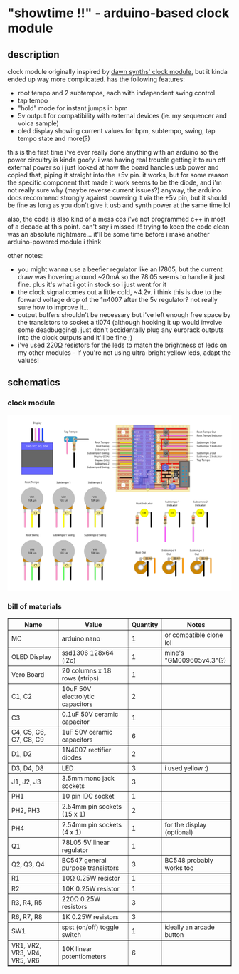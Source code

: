 # "showtime !!" - arduino-based clock module

## description

clock module originally inspired by [dawn synths' clock module](https://www.youtube.com/watch?v=3HPdFuuat7c), but it kinda ended up way more complicated. has the following features:

- root tempo and 2 subtempos, each with independent swing control
- tap tempo
- "hold" mode for instant jumps in bpm
- 5v output for compatibility with external devices (ie. my sequencer and volca sample)
- oled display showing current values for bpm, subtempo, swing, tap tempo state and more(?)

this is the first time i've ever really done anything with an arduino so the power circuitry is kinda goofy. i was having real trouble getting it to run off external power so i just looked at how the board handles usb power and copied that, piping it straight into the +5v pin. it works, but for some reason the specific component that made it work seems to be the diode, and i'm not really sure why (maybe reverse current issues?) anyway, the arduino docs recommend strongly against powering it via the +5v pin, but it should be fine as long as you don't give it usb and synth power at the same time lol

also, the code is also kind of a mess cos i've not programmed c++ in most of a decade at this point. can't say i missed it! trying to keep the code clean was an absolute nightmare... it'll be some time before i make another arduino-powered module i think

other notes:

- you might wanna use a beefier regulator like an l7805, but the current draw was hovering around ~20mA so the 78l05 seems to handle it just fine. plus it's what i got in stock so i just went for it
- the clock signal comes out a little cold, ~4.2v. i think this is due to the forward voltage drop of the 1n4007 after the 5v regulator? not really sure how to improve it...
- output buffers shouldn't be necessary but i've left enough free space by the transistors to socket a tl074 (although hooking it up would involve some deadbugging). just don't accidentally plug any eurorack outputs into the clock outputs and it'll be fine ;)
- i've used 220Ω resistors for the leds to match the brightness of leds on my other modules - if you're not using ultra-bright yellow leds, adapt the values!

## schematics

### clock module
<img
  src="./clock.png"
  title="&quot;showtime !!&quot; clock module schematic"
/>

### bill of materials
<table cellspacing="0" border="1">
  <tr>
    <th>Name</th>
    <th>Value</th>
    <th>Quantity</th>
    <th>Notes</th>
  </tr>
  <tr>
    <td>MC</td>
    <td>arduino nano</td>
    <td>1</td>
    <td>or compatible clone lol</td>
  </tr>
  <tr>
    <td>OLED Display</td>
    <td>ssd1306 128x64 (i2c)</td>
    <td>1</td>
    <td>mine's "GM009605v4.3"(?)</td>
  </tr>
  <tr>
    <td>Vero Board</td>
    <td>20 columns x 18 rows (strips)</td>
    <td>1</td>
    <td></td>
  </tr>
  <tr>
    <td>C1, C2</td>
    <td>10uF 50V electrolytic capacitors</td>
    <td>2</td>
    <td></td>
  </tr>
  <tr>
    <td>C3</td>
    <td>0.1uF 50V ceramic capacitor</td>
    <td>1</td>
    <td></td>
  </tr>
  <tr>
    <td>C4, C5, C6, C7, C8, C9</td>
    <td>1uF 50V ceramic capacitors</td>
    <td>6</td>
    <td></td>
  </tr>
  <tr>
    <td>D1, D2</td>
    <td>1N4007 rectifier diodes</td>
    <td>2</td>
    <td></td>
  </tr>
  <tr>
    <td>D3, D4, D8</td>
    <td>LED</td>
    <td>3</td>
    <td>i used yellow :)</td>
  </tr>
  <tr>
    <td>J1, J2, J3</td>
    <td>3.5mm mono jack sockets</td>
    <td>3</td>
    <td></td>
  </tr>
  <tr>
    <td>PH1</td>
    <td>10 pin IDC socket</td>
    <td>1</td>
    <td></td>
  </tr>
  <tr>
    <td>PH2, PH3</td>
    <td>2.54mm pin sockets (15 x 1)</td>
    <td>2</td>
    <td></td>
  </tr>
  <tr>
    <td>PH4</td>
    <td>2.54mm pin sockets (4 x 1)</td>
    <td>1</td>
    <td>for the display (optional)</td>
  </tr>
  <tr>
    <td>Q1</td>
    <td>78L05 5V linear regulator</td>
    <td>1</td>
    <td></td>
  </tr>
  <tr>
    <td>Q2, Q3, Q4</td>
    <td>BC547 general purpose transistors</td>
    <td>3</td>
    <td>BC548 probably works too</td>
  </tr>
  <tr>
    <td>R1</td>
    <td>10Ω 0.25W resistor</td>
    <td>1</td>
    <td></td>
  </tr>
  <tr>
    <td>R2</td>
    <td>10K 0.25W resistor</td>
    <td>1</td>
    <td></td>
  </tr>
  <tr>
    <td>R3, R4, R5</td>
    <td>220Ω 0.25W resistors</td>
    <td>3</td>
    <td></td>
  </tr>
  <tr>
    <td>R6, R7, R8</td>
    <td>1K 0.25W resistors</td>
    <td>3</td>
    <td></td>
  </tr>
  <tr>
    <td>SW1</td>
    <td>spst (on/off) toggle switch</td>
    <td>1</td>
    <td>ideally an arcade button</td>
  </tr>
  <tr>
    <td>VR1, VR2, VR3, VR4, VR5, VR6</td>
    <td>10K linear potentiometers</td>
    <td>6</td>
    <td></td>
  </tr>
</table>
